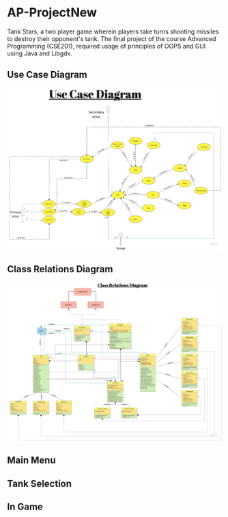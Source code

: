 # AP-ProjectNew

Tank Stars, a two player game wherein players take turns shooting missiles to destroy their opponent's tank. 
The final project of the course Advanced Programming (CSE201), required usage of principles of OOPS and GUI using Java and Libgdx.

## Use Case Diagram

![](Use_case_diagram.jpg)



## Class Relations Diagram

![](Class_Relations_diagram.jpg)


## Main Menu





## Tank Selection






## In Game

